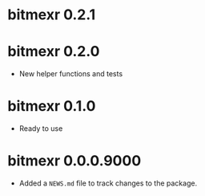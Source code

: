 # bitmexr 0.2.1

# bitmexr 0.2.0

* New helper functions and tests

# bitmexr 0.1.0 

* Ready to use

# bitmexr 0.0.0.9000

* Added a `NEWS.md` file to track changes to the package.
